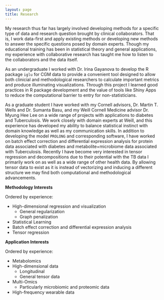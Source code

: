 ```yaml
---
layout: page
title: Research
---
```


My research thus far has largely involved developing methods for a specific type of data and research question brought by clinical collaborators.
That is, I work data-first and apply existing methods or developing new methods to answer the specific questions posed by domain experts.
Though my educational training has been in statistical theory and general applications, my experience with collaborative research has taught me how to listen to the collaborators and the data itself. 

As an undergraduate I worked with Dr. Irina Gayanova to develop the R package `iglu` for CGM data to provide a convenient tool designed to allow both clinicial and methodological researchers to calculate important metrics and produce illuminating visualizations. 
Through this project I learned good practices in R package development and the value of tools like Shiny Apps to reduce the computational barrier to entry for non-statisticians.

As a graduate student I have worked with my Cornell advisors, Dr. Martin T. Wells and Dr. Sumanta Basu, and my Weill Cornell Medicine advisor Dr. Myung Hee Lee on a wide range of projects with applications to diabetes and Tuberculosis.
We work closely with domain experts at Weill, and this experience has developed my ability to balance statistical instinct with domain knowledge as well as my communication skills.
In addition to developing the model `PROLONG` and corresponding software, I have worked on batch effect correction and differential expression analysis for protein data associated with diabetes and metabolite+microbiome data associated with Tuberculosis.
Recently I have become very interested in tensor regression and decompositions due to their potential with the TB data I primarily work on as well as a wide range of other health data. 
By allowing tensor data to exist as it is instead of vectorizing and inducing a different structure we may find both computational and methodological advancements.


**Methodology Interests**

Ordered by experience:
- High-dimensional regression and visualization
  - General regularization
  - Graph penalization
- Statistical Learning
- Batch effect correction and differential expression analysis
- Tensor regression


**Application Interests**

Ordered by experience:
- Metabolomics
- High-dimensional data
  - Longitudinal
  - General tensor data
- Multi-Omics
  - Particularly microbiomic and proteomic data
- High-frequency wearable data
